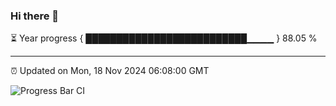 ### Hi there 👋

⏳ Year progress { ██████████████████████████▁▁▁▁ } 88.05 %

---

⏰ Updated on Mon, 18 Nov 2024 06:08:00 GMT

![Progress Bar CI](https://github.com/liununu/liununu/workflows/Progress%20Bar%20CI/badge.svg)
